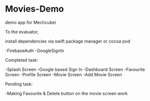 # Movies-Demo
demo app for Mechcubei

To the evaluator,

install dependencies via swift package manager or cocoa pod

-FirebaseAuth
-GoogleSignIn


Completed task: 

-Splash Screen
-Google based Sign In
-Dashboard Screen
-Favourite Screen
-Profile Screen
-Movie Screen
-Add Movie Screen

Pending task: 

-Making Favourite & Delete button on the movie screen work

